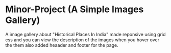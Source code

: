 # Minor-Project (A Simple Images Gallery)

A image gallery about "Historical Places In India" made reponsive using grid css and you can view the description of the images when you hover over the them also added heaader and footer for the page.


